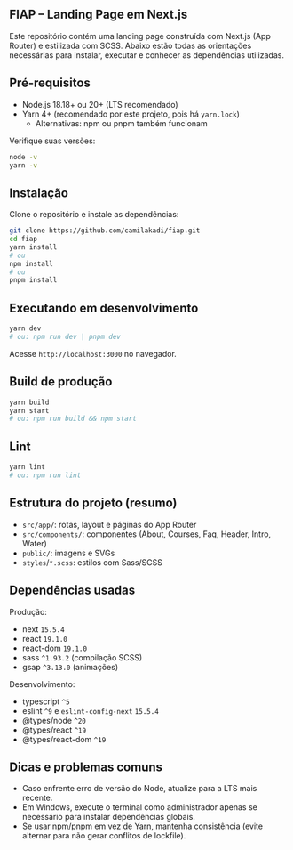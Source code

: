 ## FIAP – Landing Page em Next.js

Este repositório contém uma landing page construída com Next.js (App Router) e estilizada com SCSS. Abaixo estão todas as orientações necessárias para instalar, executar e conhecer as dependências utilizadas.

## Pré-requisitos

- Node.js 18.18+ ou 20+ (LTS recomendado)
- Yarn 4+ (recomendado por este projeto, pois há `yarn.lock`)
  - Alternativas: npm ou pnpm também funcionam

Verifique suas versões:

```bash
node -v
yarn -v
```

## Instalação

Clone o repositório e instale as dependências:

```bash
git clone https://github.com/camilakadi/fiap.git
cd fiap
yarn install
# ou
npm install
# ou
pnpm install
```

## Executando em desenvolvimento

```bash
yarn dev
# ou: npm run dev | pnpm dev
```

Acesse `http://localhost:3000` no navegador.

## Build de produção

```bash
yarn build
yarn start
# ou: npm run build && npm start
```

## Lint

```bash
yarn lint
# ou: npm run lint
```

## Estrutura do projeto (resumo)

- `src/app/`: rotas, layout e páginas do App Router
- `src/components/`: componentes (About, Courses, Faq, Header, Intro, Water)
- `public/`: imagens e SVGs
- `styles`/`*.scss`: estilos com Sass/SCSS

## Dependências usadas

Produção:

- next `15.5.4`
- react `19.1.0`
- react-dom `19.1.0`
- sass `^1.93.2` (compilação SCSS)
- gsap `^3.13.0` (animações)

Desenvolvimento:

- typescript `^5`
- eslint `^9` e `eslint-config-next` `15.5.4`
- @types/node `^20`
- @types/react `^19`
- @types/react-dom `^19`

## Dicas e problemas comuns

- Caso enfrente erro de versão do Node, atualize para a LTS mais recente.
- Em Windows, execute o terminal como administrador apenas se necessário para instalar dependências globais.
- Se usar npm/pnpm em vez de Yarn, mantenha consistência (evite alternar para não gerar conflitos de lockfile).
